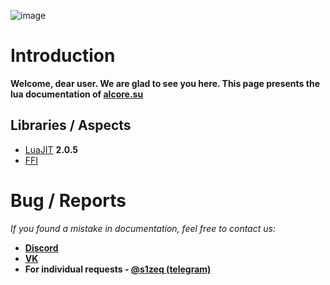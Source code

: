 ![image](https://user-images.githubusercontent.com/99554784/177414288-2fd19361-7d70-4fdf-ace3-91083deda508.png)

# Introduction

**Welcome, dear user. We are glad to see you here. This page presents the lua documentation of [alcore.su](https://vk.com/alcoresu)**

 ## Libraries / Aspects

 - [LuaJIT](https://github.com/LuaJIT/LuaJIT) **2.0.5**
 - [FFI](https://luajit.org/ext_ffi.html)

# Bug / Reports

*If you found a mistake in documentation, feel free to contact us:*

- **[Discord](https://discord.gg/ryVq2t2RCV)**
- **[VK](https://vk.com/alcoresu)**
- **For individual requests - [@s1zeq (telegram)](https://t.me/s1zeq)**
